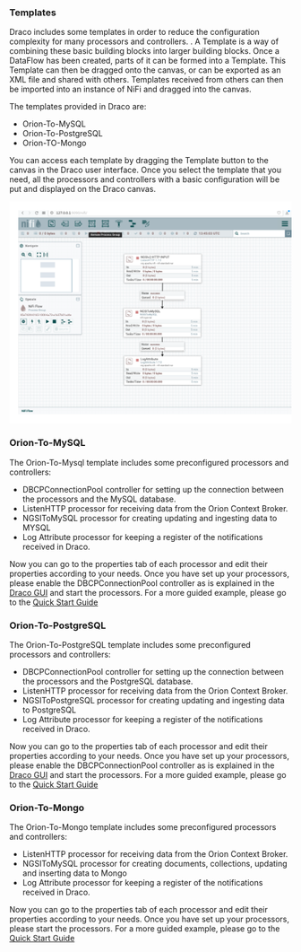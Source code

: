 ### Templates

Draco includes some templates in order to reduce the configuration complexity for many processors and controllers. . A
Template is a way of combining these basic building blocks into larger building blocks. Once a DataFlow has been
created, parts of it can be formed into a Template. This Template can then be dragged onto the canvas, or can be
exported as an XML file and shared with others. Templates received from others can then be imported into an instance of
NiFi and dragged into the canvas.

The templates provided in Draco are:

-   Orion-To-MySQL
-   Orion-To-PostgreSQL
-   Orion-TO-Mongo

You can access each template by dragging the Template button to the canvas in the Draco user interface. Once you select
the template that you need, all the processors and controllers with a basic configuration will be put and displayed on
the Draco canvas.

![Draco-template1](../images/draco-template1.png)

### Orion-To-MySQL

The Orion-To-Mysql template includes some preconfigured processors and controllers:

-   DBCPConnectionPool controller for setting up the connection between the processors and the MySQL database.
-   ListenHTTP processor for receiving data from the Orion Context Broker.
-   NGSIToMySQL processor for creating updating and ingesting data to MYSQL
-   Log Attribute processor for keeping a register of the notifications received in Draco.

Now you can go to the properties tab of each processor and edit their properties according to your needs. Once you have
set up your processors, please enable the DBCPConnectionPool controller as is explained in the
[Draco GUI](./Draco_gui.md) and start the processors. For a more guided example, please go to the
[Quick Start Guide](../quick_start_guide.md)

### Orion-To-PostgreSQL

The Orion-To-PostgreSQL template includes some preconfigured processors and controllers:

-   DBCPConnectionPool controller for setting up the connection between the processors and the PostgreSQL database.
-   ListenHTTP processor for receiving data from the Orion Context Broker.
-   NGSIToPostgreSQL processor for creating updating and ingesting data to PostgreSQL
-   Log Attribute processor for keeping a register of the notifications received in Draco.

Now you can go to the properties tab of each processor and edit their properties according to your needs. Once you have
set up your processors, please enable the DBCPConnectionPool controller as is explained in the
[Draco GUI](./Draco_gui.md) and start the processors. For a more guided example, please go to the
[Quick Start Guide](../quick_start_guide.md)

### Orion-To-Mongo

The Orion-To-Mongo template includes some preconfigured processors and controllers:

-   ListenHTTP processor for receiving data from the Orion Context Broker.
-   NGSIToMySQL processor for creating documents, collections, updating and inserting data to Mongo
-   Log Attribute processor for keeping a register of the notifications received in Draco.

Now you can go to the properties tab of each processor and edit their properties according to your needs. Once you have
set up your processors, please start the processors. For a more guided example, please go to the
[Quick Start Guide](../quick_start_guide.md)
